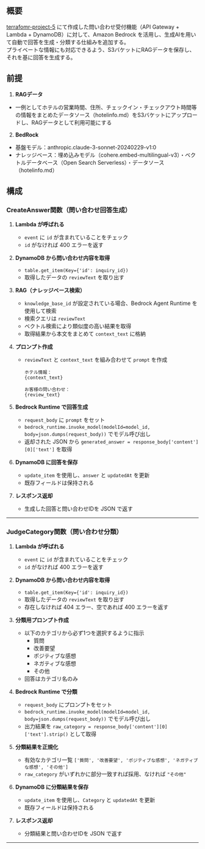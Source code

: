 ## 概要
[terrafomr-project-5](https://github.com/sae-maruyama/terraform-project-5.git) にて作成した問い合わせ受付機能（API Gateway + Lambda + DynamoDB）に対して、Amazon Bedrock を活用し、生成AIを用いて自動で回答を生成・分類する仕組みを追加する。<br>
プライベートな情報にも対応できるよう、S3バケットにRAGデータを保存し、それを基に回答を生成する。

## 前提
1. **RAGデータ**
- 一例としてホテルの営業時間、住所、チェックイン・チェックアウト時間等の情報をまとめたデータソース（hotelinfo.md）をS3バケットにアップロードし、RAGデータとして利用可能にする
2. **BedRock**
- 基盤モデル：anthropic.claude-3-sonnet-20240229-v1:0
- ナレッジベース：埋め込みモデル（cohere.embed-multilingual-v3）・ベクトルデータベース（Open Search Serverless）・データソース（hotelinfo.md）

## 構成
### CreateAnswer関数（問い合わせ回答生成）

1. **Lambda が呼ばれる**
   - `event` に `id` が含まれていることをチェック
   - `id` がなければ 400 エラーを返す

2. **DynamoDB から問い合わせ内容を取得**
   - `table.get_item(Key={'id': inquiry_id})`
   - 取得したデータの `reviewText` を取り出す

3. **RAG（ナレッジベース検索）**
   - `knowledge_base_id` が設定されている場合、Bedrock Agent Runtime を使用して検索
   - 検索クエリは `reviewText`
   - ベクトル検索により類似度の高い結果を取得
   - 取得結果から本文をまとめて `context_text` に格納

4. **プロンプト作成**
   - `reviewText` と `context_text` を組み合わせて `prompt` を作成

     ```text
     ホテル情報：
     {context_text}

     お客様の問い合わせ：
     {review_text}
     ```

5. **Bedrock Runtime で回答生成**
   - `request_body` に `prompt` をセット
   - `bedrock_runtime.invoke_model(modelId=model_id, body=json.dumps(request_body))` でモデル呼び出し
   - 返却された JSON から `generated_answer = response_body['content'][0]['text']` を取得

6. **DynamoDB に回答を保存**
   - `update_item` を使用し、`answer` と `updatedAt` を更新
   - 既存フィールドは保持される

7. **レスポンス返却**
   - 生成した回答と問い合わせIDを JSON で返す

---

### JudgeCategory関数（問い合わせ分類）

1. **Lambda が呼ばれる**
   - `event` に `id` が含まれていることをチェック
   - `id` がなければ 400 エラーを返す

2. **DynamoDB から問い合わせ内容を取得**
   - `table.get_item(Key={'id': inquiry_id})`
   - 取得したデータの `reviewText` を取り出す
   - 存在しなければ 404 エラー、空であれば 400 エラーを返す

3. **分類用プロンプト作成**
   - 以下のカテゴリから必ず1つを選択するように指示
     - 質問
     - 改善要望
     - ポジティブな感想
     - ネガティブな感想
     - その他
   - 回答はカテゴリ名のみ

4. **Bedrock Runtime で分類**
   - `request_body` にプロンプトをセット
   - `bedrock_runtime.invoke_model(modelId=model_id, body=json.dumps(request_body))` でモデル呼び出し
   - 出力結果を `raw_category = response_body['content'][0]['text'].strip()` として取得

5. **分類結果を正規化**
   - 有効なカテゴリ一覧 `['質問', '改善要望', 'ポジティブな感想', 'ネガティブな感想', 'その他']`
   - `raw_category` がいずれかに部分一致すれば採用、なければ `"その他"`

6. **DynamoDB に分類結果を保存**
   - `update_item` を使用し、`Category` と `updatedAt` を更新
   - 既存フィールドは保持される

7. **レスポンス返却**
   - 分類結果と問い合わせIDを JSON で返す

---
